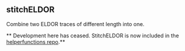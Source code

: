 ## stitchELDOR

Combine two ELDOR traces of different length into one.

** Development here has ceased. StitchELDOR is now included in the [helperfunctions repo](https://github.com/lcts/helperfunctions/tree/devel "devel branch").**
